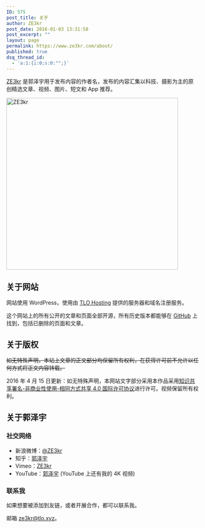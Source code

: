 ```yaml
---
ID: 575
post_title: 关于
author: ZE3kr
post_date: 2016-01-03 13:31:58
post_excerpt: ""
layout: page
permalink: https://www.ze3kr.com/about/
published: true
dsq_thread_id:
  - 'a:1:{i:0;s:0:"";}'
---
```

<a href="https://ze3kr.com" target="_blank">ZE3kr</a> 是郭泽宇用于发布内容的作者名，发布的内容汇集以科技、摄影为主的原创精选文章、视频、图片、短文和 App 推荐。<a href="https://media.landcement.com/sites/2/20160131130804/ZE3kr.png" rel="attachment wp-att-797">
</a>

<a href="https://media.landcement.com/sites/2/20160131130804/ZE3kr.png" rel="attachment wp-att-797"><img class="aligncenter size-medium wp-image-797" src="https://media.landcement.com/sites/2/20160131130804/ZE3kr-450x450.png" alt="ZE3kr" width="450" height="450" /></a>
<h2>关于网站</h2>
网站使用 WordPress，使用由 <a href="https://tlo.hosting" target="_blank">TLO Hosting</a> 提供的服务器和域名注册服务。

这个网站上的所有公开的文章和页面全部开源，所有历史版本都能够在 <a href="https://github.com/ZE3kr/ZE3kr" target="_blank">GitHub</a> 上找到，包括已删除的页面和文章。
<h2>关于版权</h2>
<del>如无特殊声明，本站上文章的正文部分均保留所有权利，在获得许可前不允许以任何方式将正文内容转载。</del>

2016 年 4 月 15 日更新：如无特殊声明，本网站文字部分采用本作品采用<a href="http://creativecommons.org/licenses/by-nc-sa/4.0/" rel="license">知识共享署名-非商业性使用-相同方式共享 4.0 国际许可协议</a>进行许可。视频保留所有权利。
<h2>关于郭泽宇</h2>
<h3>社交网络</h3>
<ul>
 	<li>新浪微博：<a href="http://weibo.com/ze3kr" target="_blank">@ZE3kr</a></li>
 	<li>知乎：<a href="http://www.zhihu.com/people/ze3kr" target="_blank">郭泽宇</a></li>
 	<li>Vimeo：<a href="https://vimeo.com/ze3kr" target="_blank">ZE3kr</a></li>
 	<li>YouTube：<a href="https://www.youtube.com/channel/UCcvX7ZVfFHkhr5nLH6R_WFw" target="_blank">郭泽宇</a> (YouTube 上还有我的 4K 视频)</li>
</ul>
<h3>联系我</h3>
如果想要被添加到友链，或者开展合作，都可以联系我。

邮箱 <a href="mailto:ze3kr@tlo.xyz" target="_blank">ze3kr@tlo.xyz</a>。